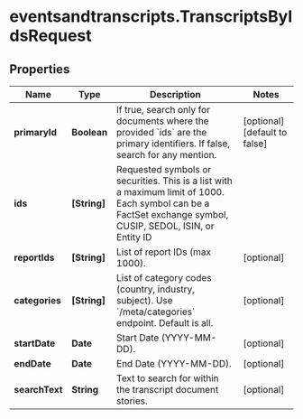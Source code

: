 # eventsandtranscripts.TranscriptsByIdsRequest

## Properties

Name | Type | Description | Notes
------------ | ------------- | ------------- | -------------
**primaryId** | **Boolean** | If true, search only for documents where the provided &#x60;ids&#x60; are the primary identifiers. If false, search for any mention. | [optional] [default to false]
**ids** | **[String]** | Requested symbols or securities. This is a list with a maximum limit of 1000. Each symbol can be a FactSet exchange symbol, CUSIP, SEDOL, ISIN, or Entity ID | 
**reportIds** | **[String]** | List of report IDs (max 1000). | [optional] 
**categories** | **[String]** | List of category codes (country, industry, subject). Use &#x60;/meta/categories&#x60; endpoint. Default is all. | [optional] 
**startDate** | **Date** | Start Date (YYYY-MM-DD).  | [optional] 
**endDate** | **Date** | End Date (YYYY-MM-DD).  | [optional] 
**searchText** | **String** | Text to search for within the transcript document stories. | [optional] 


